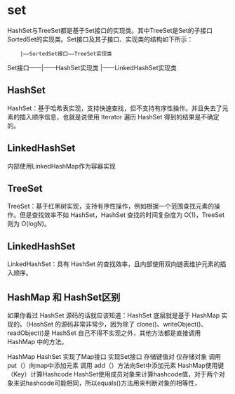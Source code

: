 # set
HashSet与TreeSet都是基于Set接口的实现类。其中TreeSet是Set的子接口SortedSet的实现类。Set接口及其子接口、实现类的结构如下所示：


        |——SortedSet接口——TreeSet实现类
Set接口——|——HashSet实现类
        |——LinkedHashSet实现类

## HashSet
HashSet：基于哈希表实现，支持快速查找，但不支持有序性操作。并且失去了元素的插入顺序信息，也就是说使用 Iterator 遍历 HashSet 得到的结果是不确定的。

## LinkedHashSet
内部使用LinkedHashMap作为容器实现

## TreeSet
TreeSet：基于红黑树实现，支持有序性操作，例如根据一个范围查找元素的操作。但是查找效率不如 HashSet，HashSet 查找的时间复杂度为 O(1)，TreeSet 则为 O(logN)。


## LinkedHashSet
LinkedHashSet：具有 HashSet 的查找效率，且内部使用双向链表维护元素的插入顺序。

## HashMap 和 HashSet区别
如果你看过 HashSet 源码的话就应该知道：HashSet 底层就是基于 HashMap 实现的。（HashSet 的源码非常非常少，因为除了 clone()、writeObject()、readObject()是 HashSet 自己不得不实现之外，其他方法都是直接调用 HashMap 中的方法。

HashMap	HashSet
实现了Map接口	实现Set接口
存储键值对	仅存储对象
调用 put（）向map中添加元素	调用 add（）方法向Set中添加元素
HashMap使用键（Key）计算Hashcode	HashSet使用成员对象来计算hashcode值，对于两个对象来说hashcode可能相同，所以equals()方法用来判断对象的相等性，